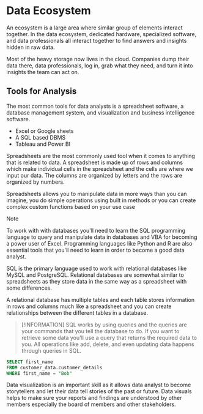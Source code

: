 # Data Ecosystem

An ecosystem is a large area where similar group of elements interact together. In the data ecosystem, dedicated hardware, specialized software, and data professionals all interact together to find answers and insights hidden in raw data.

Most of the heavy storage now lives in the cloud. Companies dump their data there, data professionals, log in, grab what they need, and turn it into insights the team can act on.

## Tools for Analysis

The most common tools for data analysts is a  spreadsheet software, a database management system, and visualization and business intelligence software.

- Excel or Google sheets
- A SQL based DBMS
- Tableau and Power BI

Spreadsheets are the most commonly used tool when it comes to anything that is related to data. A spreadsheet is made up of rows and columns which make individual cells in the spreadsheet and the cells are where we input our data. The columns are organized by letters and the rows are organized by numbers.

Spreadsheets allows you to manipulate data in more ways than you can imagine, you do simple operations using built in methods or you can create complex custom functions based on your use case

> [!NOTE]
> To work with with databases you'll need to learn the SQL programming language to query and manipulate data in databases and VBA for becoming a power user of Excel. Programming languages like Python and R are also essential tools that you'll need to learn in order to become a good data analyst.

SQL is the primary language used to work with relational databases like MySQL and PostgreSQL. Relational databases are somewhat similar to spreadsheets as they store data in the same way as a spreadsheet with some differences.

A relational database has multiple tables and each table stores information in rows and columns much like a spreadsheet and you can create relationships between the different tables in a database.

> [!INFORMATION]
>SQL works by using queries and the queries are your commands that you tell the database to do. If you want to retrieve some data you'll use a query that returns the required data to you. All operations like add, delete, and even updating data happens through queries in SQL.

```SQL
SELECT first_name 
FROM customer_data.customer_details 
WHERE first_name = "Bob"
```

Data visualization is an important skill as it allows data analyst to become storytellers and let their data tell stories of the past or future.   Data visuals helps to make sure your reports and findings are understood by other members especially the board of members and other stakeholders.